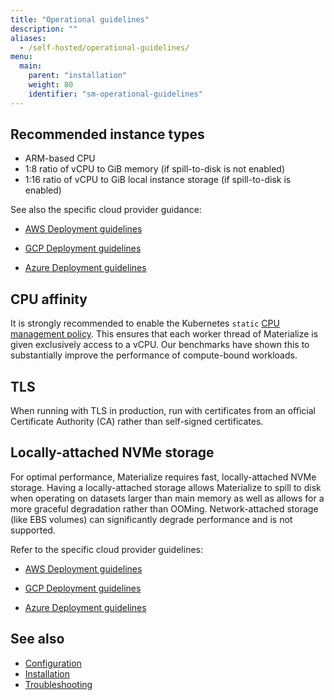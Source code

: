 ```yaml
---
title: "Operational guidelines"
description: ""
aliases:
  - /self-hosted/operational-guidelines/
menu:
  main:
    parent: "installation"
    weight: 80
    identifier: "sm-operational-guidelines"
---
```


## Recommended instance types

- ARM-based CPU
- 1:8 ratio of vCPU to GiB memory (if spill-to-disk is not enabled)
- 1:16 ratio of vCPU to GiB local instance storage (if spill-to-disk is enabled)

See also the specific cloud provider guidance:

- [AWS Deployment
  guidelines](/installation/install-on-aws/appendix-deployment-guidelines/#recommended-instance-types)

- [GCP Deployment
  guidelines](/installation/install-on-gcp/appendix-deployment-guidelines/#recommended-instance-types)

- [Azure Deployment
  guidelines](/installation/install-on-azure/appendix-deployment-guidelines/#recommended-instance-types)

## CPU affinity

It is strongly recommended to enable the Kubernetes `static` [CPU management policy](https://kubernetes.io/docs/tasks/administer-cluster/cpu-management-policies/#static-policy).
This ensures that each worker thread of Materialize is given exclusively access to a vCPU. Our benchmarks have shown this
to substantially improve the performance of compute-bound workloads.

## TLS

When running with TLS in production, run with certificates from an official
Certificate Authority (CA) rather than self-signed certificates.

## Locally-attached NVMe storage

For optimal performance, Materialize requires fast, locally-attached NVMe
storage. Having a locally-attached storage allows Materialize to spill to disk
when operating on datasets larger than main memory as well as allows for a more
graceful degradation rather than OOMing. Network-attached storage (like EBS
volumes) can significantly degrade performance and is not supported.

Refer to the specific cloud provider guidelines:

- [AWS Deployment
  guidelines](/installation/install-on-aws/appendix-deployment-guidelines/)

- [GCP Deployment
  guidelines](/installation/install-on-gcp/appendix-deployment-guidelines/)

- [Azure Deployment
  guidelines](/installation/install-on-azure/appendix-deployment-guidelines/)

## See also

- [Configuration](/installation/configuration/)
- [Installation](/installation/)
- [Troubleshooting](/installation/troubleshooting/)
